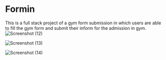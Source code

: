 # Formin
This is a full stack project of a gym form submission in which users are able to fill the gym form and submit their inform for the admission in gym.
![Screenshot (12)](https://github.com/zamiul043/Formin/assets/126311727/1aa05ae0-4b33-49f9-b18f-f4ddea76cc36)

![Screenshot (13)](https://github.com/zamiul043/Formin/assets/126311727/fb7fe816-95bd-4b84-80da-dce78de0f016)

![Screenshot (14)](https://github.com/zamiul043/Formin/assets/126311727/c37bd7b8-019c-4f43-813a-49394edbc542)
